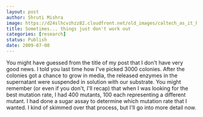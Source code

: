 ```yaml
---
layout: post
author: Shruti Mishra
image: https://d24slhcvzhzz82.cloudfront.net/old_images/caltech_as_it_happens/6a0105349b8251970b011570dc2550970c.jpg
title: Sometimes... things just don't work out
categories: [research]
status: Publish
date: 2009-07-08
---
```



You might have guessed from the title of my post that I don't have very good news. I told you last time how I've picked 3000 colonies. After the colonies got a chance to grow in media, the released enzymes in the supernatant were suspended in solution with our substrate. You might remember (or even if you don't, I'll recap) that when I was looking for the best mutation rate, I had 400 mutants, 100 each representing a different mutant. I had done a sugar assay to determine which mutation rate that I wanted. I kind of skimmed over that process, but I'll go into more detail now.

